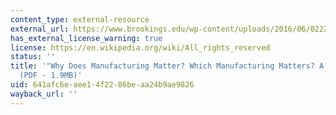 ```yaml
---
content_type: external-resource
external_url: https://www.brookings.edu/wp-content/uploads/2016/06/0222_manufacturing_helper_krueger_wial.pdf
has_external_license_warning: true
license: https://en.wikipedia.org/wiki/All_rights_reserved
status: ''
title: '"Why Does Manufacturing Matter? Which Manufacturing Matters? A Policy Framework."
  (PDF - 1.9MB)'
uid: 641afc6e-aee1-4f22-86be-aa24b9ae9826
wayback_url: ''
---
```

